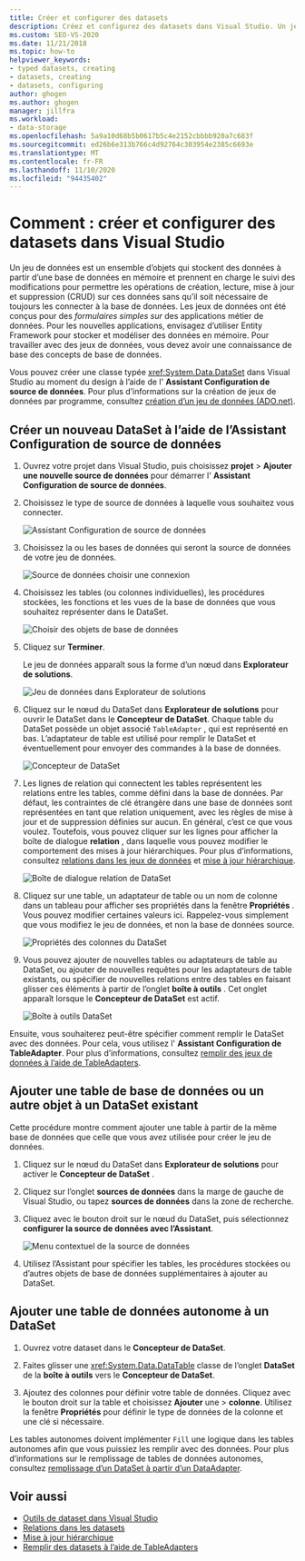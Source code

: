 ```yaml
---
title: Créer et configurer des datasets
description: Créez et configurez des datasets dans Visual Studio. Un jeu de données est un ensemble d’objets qui stockent des données à partir d’une base de données en mémoire et prennent en charge les opérations CRUD sur ces données.
ms.custom: SEO-VS-2020
ms.date: 11/21/2018
ms.topic: how-to
helpviewer_keywords:
- typed datasets, creating
- datasets, creating
- datasets, configuring
author: ghogen
ms.author: ghogen
manager: jillfra
ms.workload:
- data-storage
ms.openlocfilehash: 5a9a10d68b5b0617b5c4e2152cbbbb920a7c683f
ms.sourcegitcommit: ed26b6e313b766c4d92764c303954e2385c6693e
ms.translationtype: MT
ms.contentlocale: fr-FR
ms.lasthandoff: 11/10/2020
ms.locfileid: "94435402"
---
```

# <a name="how-to-create-and-configure-datasets-in-visual-studio"></a>Comment : créer et configurer des datasets dans Visual Studio

Un jeu de données est un ensemble d’objets qui stockent des données à partir d’une base de données en mémoire et prennent en charge le suivi des modifications pour permettre les opérations de création, lecture, mise à jour et suppression (CRUD) sur ces données sans qu’il soit nécessaire de toujours les connecter à la base de données. Les jeux de données ont été conçus pour des *formulaires simples sur* des applications métier de données. Pour les nouvelles applications, envisagez d’utiliser Entity Framework pour stocker et modéliser des données en mémoire. Pour travailler avec des jeux de données, vous devez avoir une connaissance de base des concepts de base de données.

Vous pouvez créer une classe typée <xref:System.Data.DataSet> dans Visual Studio au moment du design à l’aide de l' **Assistant Configuration de source de données**. Pour plus d’informations sur la création de jeux de données par programme, consultez [création d’un jeu de données (ADO.net)](/dotnet/framework/data/adonet/dataset-datatable-dataview/creating-a-dataset).

## <a name="create-a-new-dataset-by-using-the-data-source-configuration-wizard"></a>Créer un nouveau DataSet à l’aide de l’Assistant Configuration de source de données

1. Ouvrez votre projet dans Visual Studio, puis choisissez **projet**  >  **Ajouter une nouvelle source de données** pour démarrer l' **Assistant Configuration de source de données**.

2. Choisissez le type de source de données à laquelle vous souhaitez vous connecter.

     ![Assistant Configuration de source de données](../data-tools/media/data-source-configuration-wizard.png)

3. Choisissez la ou les bases de données qui seront la source de données de votre jeu de données.

     ![Source de données choisir une connexion](../data-tools/media/data-source-choose-a-connection.png)

4. Choisissez les tables (ou colonnes individuelles), les procédures stockées, les fonctions et les vues de la base de données que vous souhaitez représenter dans le DataSet.

     ![Choisir des objets de base de données](../data-tools/media/raddata-chose-objects.png)

5. Cliquez sur **Terminer**.

   Le jeu de données apparaît sous la forme d’un nœud dans **Explorateur de solutions**.

   ![Jeu de données dans Explorateur de solutions](../data-tools/media/dataset-in-solution-explorer.png)

6. Cliquez sur le nœud du DataSet dans **Explorateur de solutions** pour ouvrir le DataSet dans le **Concepteur de DataSet**. Chaque table du DataSet possède un objet associé `TableAdapter` , qui est représenté en bas. L’adaptateur de table est utilisé pour remplir le DataSet et éventuellement pour envoyer des commandes à la base de données.

   ![Concepteur de DataSet](../data-tools/media/dataset-designer.png)

7. Les lignes de relation qui connectent les tables représentent les relations entre les tables, comme défini dans la base de données. Par défaut, les contraintes de clé étrangère dans une base de données sont représentées en tant que relation uniquement, avec les règles de mise à jour et de suppression définies sur aucun. En général, c’est ce que vous voulez. Toutefois, vous pouvez cliquer sur les lignes pour afficher la boîte de dialogue **relation** , dans laquelle vous pouvez modifier le comportement des mises à jour hiérarchiques. Pour plus d’informations, consultez [relations dans les jeux de données](../data-tools/relationships-in-datasets.md) et [mise à jour hiérarchique](../data-tools/hierarchical-update.md).

     ![Boîte de dialogue relation de DataSet](../data-tools/media/raddata-relation-dialog.png)

8. Cliquez sur une table, un adaptateur de table ou un nom de colonne dans un tableau pour afficher ses propriétés dans la fenêtre **Propriétés** . Vous pouvez modifier certaines valeurs ici. Rappelez-vous simplement que vous modifiez le jeu de données, et non la base de données source.

     ![Propriétés des colonnes du DataSet](../data-tools/media/dataset-column-properties.png)

9. Vous pouvez ajouter de nouvelles tables ou adaptateurs de table au DataSet, ou ajouter de nouvelles requêtes pour les adaptateurs de table existants, ou spécifier de nouvelles relations entre des tables en faisant glisser ces éléments à partir de l’onglet **boîte à outils** . Cet onglet apparaît lorsque le **Concepteur de DataSet** est actif.

     ![Boîte à outils DataSet](../data-tools/media/raddata-dataset-toolbox.png)

Ensuite, vous souhaiterez peut-être spécifier comment remplir le DataSet avec des données. Pour cela, vous utilisez l' **Assistant Configuration de TableAdapter**. Pour plus d’informations, consultez [remplir des jeux de données à l’aide de TableAdapters](../data-tools/fill-datasets-by-using-tableadapters.md).

## <a name="add-a-database-table-or-other-object-to-an-existing-dataset"></a>Ajouter une table de base de données ou un autre objet à un DataSet existant

Cette procédure montre comment ajouter une table à partir de la même base de données que celle que vous avez utilisée pour créer le jeu de données.

1. Cliquez sur le nœud du DataSet dans **Explorateur de solutions** pour activer le **Concepteur de DataSet** .

2. Cliquez sur l’onglet **sources de données** dans la marge de gauche de Visual Studio, ou tapez **sources de données** dans la zone de recherche.

3. Cliquez avec le bouton droit sur le nœud du DataSet, puis sélectionnez **configurer la source de données avec l’Assistant**.

     ![Menu contextuel de la source de données](../data-tools/media/data-source-context-menu.png)

4. Utilisez l’Assistant pour spécifier les tables, les procédures stockées ou d’autres objets de base de données supplémentaires à ajouter au DataSet.

## <a name="add-a-stand-alone-data-table-to-a-dataset"></a>Ajouter une table de données autonome à un DataSet

1. Ouvrez votre dataset dans le **Concepteur de DataSet**.

2. Faites glisser une <xref:System.Data.DataTable> classe de l’onglet **DataSet** de la **boîte à outils** vers le **Concepteur de DataSet**.

3. Ajoutez des colonnes pour définir votre table de données. Cliquez avec le bouton droit sur la table et choisissez **Ajouter** une  >  **colonne**. Utilisez la fenêtre **Propriétés** pour définir le type de données de la colonne et une clé si nécessaire.

Les tables autonomes doivent implémenter `Fill` une logique dans les tables autonomes afin que vous puissiez les remplir avec des données. Pour plus d’informations sur le remplissage de tables de données autonomes, consultez [remplissage d’un DataSet à partir d’un DataAdapter](/dotnet/framework/data/adonet/populating-a-dataset-from-a-dataadapter).

## <a name="see-also"></a>Voir aussi

- [Outils de dataset dans Visual Studio](../data-tools/dataset-tools-in-visual-studio.md)
- [Relations dans les datasets](../data-tools/relationships-in-datasets.md)
- [Mise à jour hiérarchique](../data-tools/hierarchical-update.md)
- [Remplir des datasets à l’aide de TableAdapters](../data-tools/fill-datasets-by-using-tableadapters.md)

